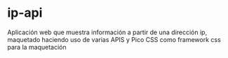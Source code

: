 # ip-api 

Aplicación web que muestra información a partir de una dirección ip, maquetado haciendo uso de varias APIS y Pico CSS como framework css para la maquetación 